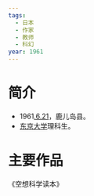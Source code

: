 ```yaml
---
tags:
  - 日本
  - 作家
  - 教师
  - 科幻
year: 1961
---
```

# 简介

- 1961[.6.21](2024-06-21.md)，鹿儿岛县。
- [东京大学](东京大学.md)理科生。
# 主要作品

《空想科学读本》